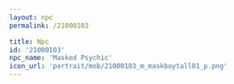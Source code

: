 ```yaml
---
layout: npc
permalink: /21000103

title: Npc
id: '21000103'
npc_name: 'Masked Psychic'
icon_url: 'portrait/mob/21000103_m_maskboytall01_p.png'
---
```

